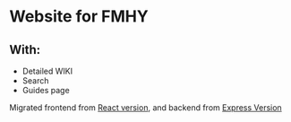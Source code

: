 # Website for FMHY

## With:

- Detailed WIKI
- Search
- Guides page

Migrated frontend from [React version](https://github.com/zeus-12/fmhy-ui), and backend from [Express Version](https://github.com/zeus-12/fmhy-server)
